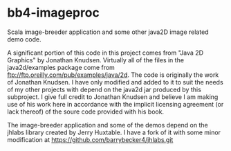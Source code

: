 # bb4-imageproc
Scala image-breeder application and some other java2D image related demo code.

A significant portion of this code in this project comes from "Java 2D Graphics" by Jonathan Knudsen.
Virtually all of the files in the java2d/examples package come from ftp://ftp.oreilly.com/pub/examples/java/2d.
The code is originally the work of Jonathan Knudsen. I have only modified and added to it to suit the
needs of my other projects with depend on the java2d jar produced by this subproject.
   I give full credit to Jonathan Knudsen and believe I am making use of his work here in
accordance with the implicit licensing agreement (or lack thereof) of the soure code provided with his book.

The image-breeder application and some of the demos depend on the jhlabs library created by Jerry Huxtable. I have a fork of
it with some minor modification at https://github.com/barrybecker4/jhlabs.git